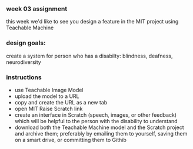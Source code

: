 <h3>week 03 assignment</h3>
<p>this week we'd like to see you design a feature in the MIT project using Teachable Machine</p>
<h3>design goals:</h3>
<p>create a system for person who has a disabilty: blindness, deafness, neurodiversity</p>
<h3>instructions</h3>
<ul><li>use Teachable Image Model</li>
  <li>upload the model to a URL</li>
  <li>copy and create the URL as a new tab</li>
  <li>open MIT Raise Scratch link</li>
  <li>create an interface in Scratch (speech, images, or other feedback) which will be helpful to the person with the disability to understand</li>
  <li>download both the Teachable Machine model and the Scratch project and archive them; preferably by emailing them to yourself, saving them on a smart drive, or committing them to Githib</li>
</ul>
